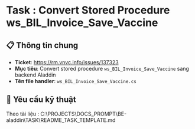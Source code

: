 # Task : Convert Stored Procedure ws_BIL_Invoice_Save_Vaccine

## 📋 Thông tin chung

- **Ticket**: https://rm.vnvc.info/issues/137323
- **Mục tiêu**: Convert stored procedure `ws_BIL_Invoice_Save_Vaccine` sang backend Aladdin
- **Tên file handler**: `ws_BIL_Invoice_Save_Vaccine.cs`


## 🎯 Yêu cầu kỹ thuật
Theo tài liệu : C:\PROJECTS\DOCS_PROMPT\BE-aladdin\TASK\README_TASK_TEMPLATE.md